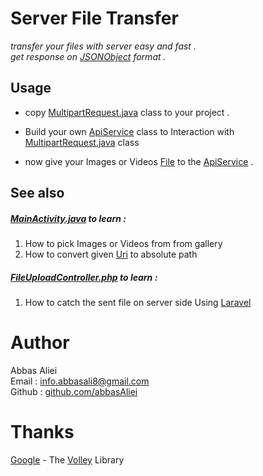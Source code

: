 # Server File Transfer

_transfer your files with server easy and fast ._    
_get response on [JSONObject](https://developer.android.com/reference/org/json/JSONObject) format ._

## Usage 
    
* copy [MultipartRequest.java](https://github.com/abbasAliei/server-file-transfer/blob/master/multipartrequest/src/main/java/com/abbas/ali/multipartrequest/MultipartRequest.java) class to your project .

* Build your own [ApiService](https://github.com/abbasAliei/server-file-transfer/blob/master/app/src/main/java/com/abbas/ali/serverfiletranfer/api/ApiService.java) class 
     to Interaction with [MultipartRequest.java](https://github.com/abbasAliei/server-file-transfer/blob/master/multipartrequest/src/main/java/com/abbas/ali/multipartrequest/MultipartRequest.java) class
    
* now give your Images or Videos [File](https://developer.android.com/reference/java/io/File) to the [ApiService](https://github.com/abbasAliei/server-file-transfer/blob/master/app/src/main/java/com/abbas/ali/serverfiletranfer/api/ApiService.java) .

## See also 
    
    
##### [MainActivity.java](https://github.com/abbasAliei/server-file-transfer/blob/master/app/src/main/java/com/abbas/ali/serverfiletranfer/ui/MainActivity.java) to learn : 
    
1. How to pick Images or Videos from from gallery
2. How to convert given [Uri](https://developer.android.com/reference/android/net/Uri) to absolute path 
    
##### [FileUploadController.php](https://gist.github.com/abbasAliei/08c0e24cdb0a1e47112fc387180299e7) to learn :
    
1. How to catch the sent file on server side Using [Laravel](https://laravel.com)
    
# Author 
Abbas Aliei   
Email : info.abbasali8@gmail.com   
Github : [github.com/abbasAliei](github.com/abbasAliei)
    
    
# Thanks 
[Google](https://google.com/about) - The [Volley](https://github.com/google/volley) Library
